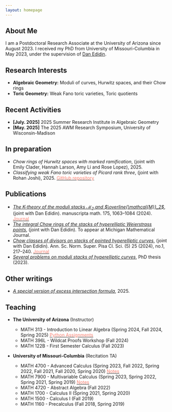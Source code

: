 ```yaml
---
layout: homepage
---
```


## About Me

I am a Postdoctoral Research Associate at the University of Arizona since August 2023. I received my PhD from University of Missouri-Columbia in May 2023, under the supervision of [Dan Edidin](https://math.missouri.edu/people/faculty/edidin).

## Research Interests

- **Algebraic Geometry:** Moduli of curves, Hurwitz spaces, and their Chow rings
- **Toric Geometry:** Weak Fano toric varieties, Toric quotients

## Recent Activities

- **[July. 2025]** 2025 Summer Research Institute in Algebraic Geometry
- **[May. 2025]** The 2025 AWM Research Symposium, University of Wisconsin-Madison

## In preparation

- *Chow rings of Hurwitz spaces with marked ramification*, (joint with Emily Clader, Hannah Larson, Amy Li and Rose Lopez), 2025.
- *Classifying weak Fano toric varieties of Picard rank three*, (joint with Rohan Joshi), 2025. [<span style="color:Salmon">GitHub repository</span>](https://github.com/rohansjoshi/Weak-Fanos)

## Publications

- [*The $K$-theory of the moduli stacks $\mathcal{M}_2$ and $\overline{\mathcal{M}}_2$*](https://arxiv.org/abs/2311.12122), (joint with Dan Edidin). manuscripta math. 175, 1063–1084 (2024). [<span style="color:Salmon">Journal</span>](https://doi.org/10.1007/s00229-024-01581-z)
- [*The integral Chow rings of the stacks of hyperelliptic Weierstrass points*](https://arxiv.org/abs/2208.00556), (joint with Dan Edidin). To appear at Michigan Mathematical Journal.
- [*Chow classes of divisors on stacks of pointed hyperelliptic curves*](https://arxiv.org/abs/2103.11259), (joint with Dan Edidin). Ann. Sc. Norm. Super. Pisa Cl. Sci. (5) 25 (2024), no.1, 217–240. [<span style="color:Salmon">Journal</span>](https://journals.sns.it/index.php/annaliscienze/article/view/5856)
- [*Several problems on moduli stacks of hyperelliptic curves*](https://mospace.umsystem.edu/xmlui/handle/10355/96091), PhD thesis (2023).

## Other writings

- [*A special version of excess intersection formula*](./assets/files/excess_intersection_specialver.pdf), 2025.

## Teaching

- **The University of Arizona** (Instructor)

  * MATH 313 - Introduction to Linear Algebra (Spring 2024, Fall 2024, Spring 2025) [<span style="color:Salmon">Python Assignments</span>](https://github.com/zhengninghu/m313LinearAlgebra_Python)
  * MATH 396L - Wildcat Proofs Workshop (Fall 2024)
  * MATH 122B - First Semester Calculus (Fall 2023)

- **University of Missouri-Columbia** (Recitation TA)

  * MATH 4700 - Advanced Calculus (Spring 2023, Fall 2022, Spring 2022, Fall 2021, Fall 2020, Spring 2020) [<span style="color:Salmon">Notes</span>](./assets/files/4700-recitation.pdf)
  * MATH 7900 - Multivariable Calculus (Spring 2023, Spring 2022, Spring 2021, Spring 2019) [<span style="color:Salmon">Notes</span>](./assets/files/4900-recitation.pdf)
  * MATH 4720 - Abstract Algebra (Fall 2022)
  * MATH 1700 - Calculus II (Spring 2021, Spring 2020)
  * MATH 1500 - Calculus I (Fall 2019)
  * MATH 1160 - Precalculus (Fall 2018, Spring 2019)
